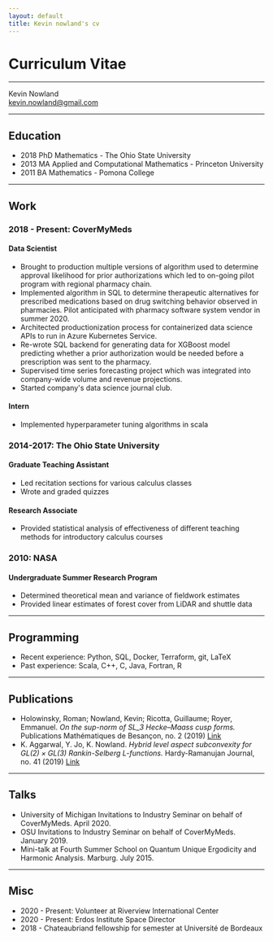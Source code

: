 ```yaml
---
layout: default
title: Kevin nowland's cv
---
```


# Curriculum Vitae

---

Kevin Nowland  
kevin.nowland@gmail.com

---

## Education

- 2018 PhD Mathematics - The Ohio State University
- 2013 MA Applied and Computational Mathematics - Princeton University
- 2011 BA Mathematics - Pomona College

---

## Work

### 2018 - Present: CoverMyMeds

#### Data Scientist 

- Brought to production multiple versions of algorithm
used to determine approval likelihood for prior authorizations
which led to on-going pilot program with regional pharmacy chain.
- Implemented algorithm in SQL to determine therapeutic alternatives for
prescribed medications based on drug switching behavior observed in 
pharmacies. Pilot anticipated with pharmacy software system vendor
in summer 2020.
- Architected productionization process for containerized data science 
APIs to run in Azure Kubernetes Service.
- Re-wrote SQL backend for generating data for XGBoost model predicting
whether a prior authorization would be needed before a prescription was
sent to the pharmacy.
- Supervised time series forecasting project which was integrated into
company-wide volume and revenue projections.
- Started company's data science journal club.

#### Intern

- Implemented hyperparameter tuning algorithms in scala

### 2014-2017: The Ohio State University

#### Graduate Teaching Assistant

- Led recitation sections for various calculus classes
- Wrote and graded quizzes

#### Research Associate

- Provided statistical analysis of effectiveness of different teaching methods
for introductory calculus courses

### 2010: NASA

#### Undergraduate Summer Research Program

- Determined theoretical mean and variance of fieldwork estimates
- Provided linear estimates of forest cover from LiDAR and shuttle data

---

## Programming

- Recent experience: Python, SQL, Docker, Terraform, git, LaTeX
- Past experience: Scala, C++, C, Java, Fortran, R

---

## Publications

- Holowinsky, Roman; Nowland, Kevin; Ricotta, Guillaume; Royer, Emmanuel. 
_On the sup-norm of $SL\_3$ Hecke–Maass cusp forms._ Publications Mathématiques de Besançon, no. 2 (2019)
<a href="https://pmb.centre-mersenne.org/item/PMB_2019___2_53_0/">Link</a>
- K. Aggarwal, Y. Jo, K. Nowland. _Hybrid level aspect subconvexity for $GL(2)\times GL(3)$ Rankin-Selberg
$L$-functions._ Hardy-Ramanujan Journal, no. 41 (2019)
<a href="https://hal.archives-ouvertes.fr/hal-01986708/">Link</a>

---

## Talks

- University of Michigan Invitations to Industry Seminar on behalf of CoverMyMeds. April 2020.
- OSU Invitations to Industry Seminar on behalf of CoverMyMeds. January 2019.
- Mini-talk at Fourth Summer School on Quantum Unique Ergodicity and Harmonic Analysis. Marburg. July 2015.

---

## Misc

- 2020 - Present: Volunteer at Riverview International Center
- 2020 - Present: Erdos Institute Space Director
- 2018 - Chateaubriand fellowship for semester at Université de Bordeaux
